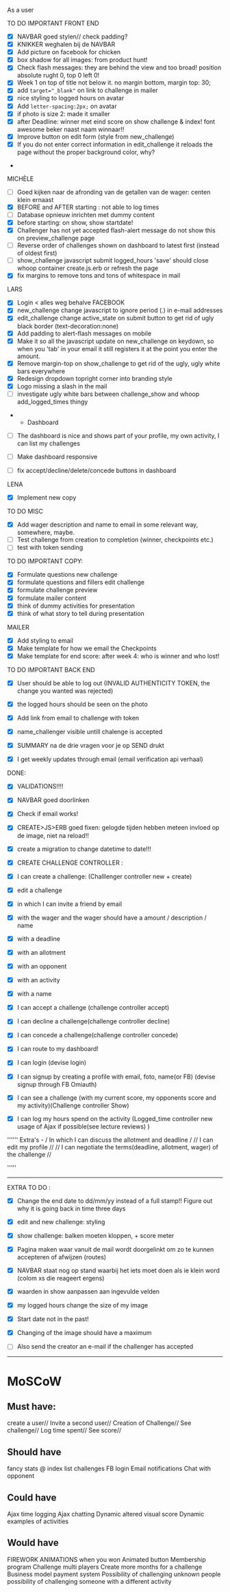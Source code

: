 As a user

TO DO IMPORTANT FRONT END
- [x] NAVBAR goed stylen//  check padding?
- [x] KNIKKER weghalen bij de NAVBAR
- [x] Add picture on facebook for chicken
- [x] box shadow for all images: from product hunt!
- [x] Check flash messages: they are behind the view and too broad! position absolute rught 0, top 0 left 0!
- [x] Week 1 on top of title not below it. no margin bottom, margin top: 30;
- [x] add `target="_blank"` on link to challenge in mailer
- [x] nice styling to logged hours on avatar
- [x] Add `letter-spacing:2px;` on avatar
- [x] if photo is size 2: made it smaller
- [x] after Deadline: winner met eind score on show challenge & index! font awesome beker naast naam winnaar!!
- [x] Improve button on edit form (style from new_challenge)
- [x] If you do not enter correct information in edit_challenge it reloads the page without the proper background color, why?
- 
MICHÈLE
- [ ] Goed kijken naar de afronding van de getallen van de wager: centen klein ernaast
- [x] BEFORE and AFTER starting : not able to log times
- [ ] Database opnieuw inrichten met dummy content
- [x] before starting: on show, show startdate!
- [x] Challenger has not yet accepted flash-alert message do not show this on preview_challenge page
- [ ] Reverse order of challenges shown on dashboard to latest first (instead of oldest first)
- [ ] show_challenge javascript submit logged_hours 'save' should close whoop container create.js.erb or refresh the page
- [x] fix margins to remove tons and tons of whitespace in mail

LARS
- [x] Login < alles weg behalve FACEBOOK
- [x] new_challenge change javascript to ignore period (.) in e-mail addresses
- [x] edit_challenge change active_state on submit button to get rid of ugly black border (text-decoration:none)
- [x] Add padding to alert-flash messages on mobile
- [x] Make it so all the javascript update on new_challenge on keydown, so when you 'tab' in your email it still registers it at the point you enter the amount.
- [x] Remove margin-top on show_challenge to get rid of the ugly, ugly white bars everywhere
- [x] Redesign dropdown topright corner into branding style
- [x] Logo missing a slash in the mail
- [ ] investigate ugly white bars between challenge_show and whoop add_logged_times thingy
- - Dashboard
- [ ] The dashboard is nice and shows part of your profile, my own activity, I can list my challenges
- [ ] Make dashboard responsive
- [ ] fix accept/decline/delete/concede buttons in dashboard


LENA
- [x] Implement new copy






TO DO MISC
- [x] Add wager description and name to email in some relevant way, somewhere, maybe.
- [ ] Test challenge from creation to completion (winner, checkpoints etc.)
- [ ] test with token sending

TO DO IMPORTANT COPY:
- [x] Formulate questions new challenge
- [x] formulate questions and fillers edit challenge
- [x] formulate challenge preview
- [x] formulate mailer content
- [x] think of dummy activities for presentation
- [x] think of what story to tell during presentation

MAILER
- [x] Add styling to email
- [x] Make template for how we email the Checkpoints 
- [x] Make template for end score: after week 4: who is winner and who lost!

TO DO IMPORTANT BACK END
- [x] User should be able to log out (INVALID AUTHENTICITY TOKEN, the change you wanted was rejected)
- [x] the logged hours should be seen on the photo 
- [x] Add link from email to challenge with token 
- [x] name_challenger visible untill chalenge is accepted

- [x] SUMMARY na de drie vragen voor je op SEND drukt
- [x] I get weekly updates through email (email verification api verhaal)

DONE:
- [x] VALIDATIONS!!!!
- [x] NAVBAR goed doorlinken
- [x] Check if email works!
- [x] CREATE>JS>ERB goed fixen: gelogde tijden hebben meteen invloed op de image, niet na reload!! 

- [x] create a migration to change datetime to date!!!
- [x] CREATE CHALLENGE CONTROLLER : 
- [x] I can create a challenge: (Challlenger controller new + create) 
- [x] edit a challenge
- [x]  in which I can invite  a friend by email
- [x] with the wager and the wager should have a amount / description / name
- [x] with a deadline 
- [x] with an allotment
- [x] with an opponent
- [x] with an activity
- [x] with a name 

- [x] I can accept a challenge (challenge controller accept)
- [x] I can decline a challenge(challenge controller decline)
- [x] I can concede a challenge(challenge controller concede)
 
- [x] I can route to my dashboard!
- [x] I can login (devise login)
- [x] I can signup by creating a profile with email, foto, name(or FB) (devise signup through FB Omiauth)
 
- [x] I can see a challenge (with my current score, my opponents score and my activity)(Challenge controller Show)
- [x] I can log my hours spend on the activity (Logged_time controller new usage of Ajax if possible(see lecture reviews) )

'''''' 
Extra's - /  In which I can discuss the allotment and deadline / // I can edit my profile // // I can negotiate the terms(deadline, allotment, wager) of the challenge //

''''' 
___________________________________________________________

EXTRA TO DO :

- [x] Change the end date to dd/mm/yy instead of a full stamp!! Figure out why it is going back in time three days
- [x] edit and new challenge: styling
- [x] show challenge: balken moeten kloppen, + score meter
- [x] Pagina maken waar vanuit de mail wordt doorgelinkt om zo te kunnen accepteren of afwijzen (routes)
- [x] NAVBAR staat nog op stand waarbij het iets moet doen als ie klein word (colom xs die reageert ergens)
- [x] waarden in show aanpassen aan ingevulde velden
- [x] my logged hours change the size of my image
- [x] Start date not in the past!
- [x] Changing of the image should have a maximum
- [ ] Also send the creator an e-mail if the challenger has accepted



_________________________________________________________



# MoSCoW
## Must have: 
create a user//
Invite a second user//
Creation of Challenge//
See challenge//
Log time spent//
See score//

## Should have
fancy stats @ index
list challenges
FB login 
Email notifications
Chat with opponent

## Could have 
Ajax time logging
Ajax chatting
Dynamic altered visual score
Dynamic examples of activities 

## Would have 
FIREWORK ANIMATIONS when you won
Animated button 
Membership program
Challenge multi players
Create more months for a challenge
Business model
payment system 
Possibility of challenging unknown people
possibility of challenging someone with a different activity


